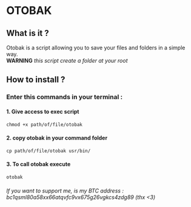 # OTOBAK

## What is it ?

Otobak is a script allowing you to save your files and folders in a simple way.  
**WARNING** *this script create a folder at your root*

## How to install ?

### Enter this commands in your terminal :
#### 1. Give access to exec script
```
chmod +x path/of/file/otobak
```
#### 2. copy otobak in your command folder
```
cp path/of/file/otobak usr/bin/
```
#### 3. To call otobak execute 
```
otobak
```

###### If you want to support me, is my BTC address : bc1qsml80a58xx66atqvfc9vx675g26vgkcs4zdg89 (thx <3)

